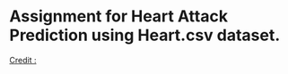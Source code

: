 # Assignment for Heart Attack Prediction using Heart.csv dataset.
 
[Credit : ](http://archive.ics.uci.edu/ml/datasets/Heart+Disease)
